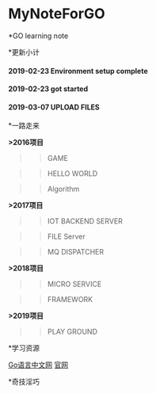 # MyNoteForGO


*GO learning note


*更新小计
#### 2019-02-23 Environment setup complete
#### 2019-02-23 got started
#### 2019-03-07 UPLOAD FILES

*一路走来



**>2016项目**

>>GAME 

>>HELLO WORLD 

>>Algorithm 

**>2017项目**

>>IOT BACKEND SERVER

>>FILE Server

>>MQ DISPATCHER

**>2018项目**

>>MICRO SERVICE

>>FRAMEWORK

**>2019项目**

>>PLAY GROUND



*学习资源


[Go语言中文网](https://studygolang.com/)
[官网](www.golang.org/)



*奇技淫巧

